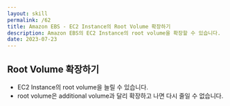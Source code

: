 ```yaml
---
layout: skill
permalink: /62
title: Amazon EBS - EC2 Instance의 Root Volume 확장하기
description: Amazon EBS의 EC2 Instance의 root volume을 확장할 수 있습니다.
date: 2023-07-23
---
```



## Root Volume 확장하기

- EC2 Instance의 root volume을 늘릴 수 있습니다.
- root volume은 additional volume과 달리 확장하고 나면 다시 줄일 수 없습니다.


